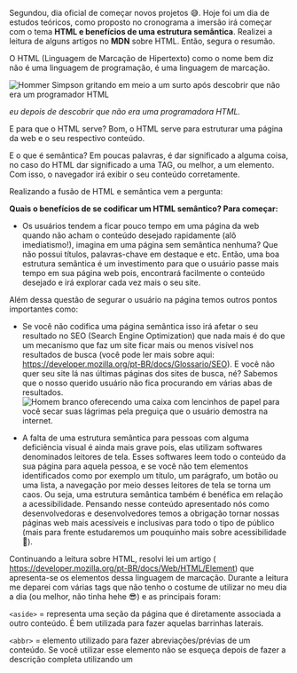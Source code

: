 Segundou, dia oficial de começar novos projetos 😅. Hoje foi um dia de estudos teóricos, como proposto no cronograma a imersão irá começar com o tema **HTML e benefícios de uma estrutura semântica**. Realizei a leitura de alguns artigos no **MDN** sobre HTML. Então, segura o resumão.

O HTML (Linguagem de Marcação de Hipertexto) como o nome bem diz não é uma linguagem de programação, é uma linguagem de marcação.

<img src="https://media.giphy.com/media/xU9TT471DTGJq/giphy.gif" alt="Hommer Simpson gritando em meio a um surto após descobrir que não era um programador HTML">

_eu depois de descobrir que não era uma programadora HTML._

E para que o HTML serve? Bom, o HTML serve para estruturar uma página da web e o seu respectivo conteúdo.

E o que é semântica? Em poucas palavras, é dar significado a alguma coisa, no caso do HTML dar significado a uma TAG, ou melhor, a um elemento. Com isso, o navegador irá exibir o seu conteúdo corretamente.

Realizando a fusão de HTML e semântica vem a pergunta:

**Quais o benefícios de se codificar um HTML semântico? Para começar:**

- Os usuários tendem a ficar pouco tempo em uma página da web quando não acham o conteúdo desejado rapidamente (alô imediatismo!), imagina em uma página sem semântica nenhuma? Que não possui títulos, palavras-chave em destaque e etc. Então, uma boa estrutura semântica é um investimento para que o usuário passe mais tempo em sua página web pois, encontrará facilmente o conteúdo desejado e irá explorar cada vez mais o seu site.

Além dessa questão de segurar o usuário na página temos outros pontos importantes como:

- Se você não codifica uma página semântica isso irá afetar o seu resultado no SEO (Search Engine Optimization) que nada mais é do que um mecanismo que faz um site ficar mais ou menos visível nos resultados de busca (você pode ler mais sobre aqui: https://developer.mozilla.org/pt-BR/docs/Glossario/SEO). E você não quer seu site lá nas últimas páginas dos sites de busca, né? Sabemos que o nosso querido usuário não fica procurando em várias abas de resultados.
  <img src="https://media.giphy.com/media/SqflD5OvHoWILB7qWm/giphy.gif" alt="Homem branco oferecendo uma caixa com lencinhos de papel para você secar suas lágrimas pela preguiça que o usuário demostra na internet.">

- A falta de uma estrutura semântica para pessoas com alguma deficiência visual é ainda mais grave pois, elas utilizam softwares denominados leitores de tela. Esses softwares leem todo o conteúdo da sua página para aquela pessoa, e se você não tem elementos identificados como por exemplo um título, um parágrafo, um botão ou uma lista, a navegação por meio desses leitores de tela se torna um caos. Ou seja, uma estrutura semântica também é benéfica em relação a acessibilidade. Pensando nesse conteúdo apresentado nós como desenvolvedoras e desenvolvedores temos a obrigação tornar nossas páginas web mais acessíveis e inclusivas para todo o tipo de público (mais para frente estudaremos um pouquinho mais sobre acessibilidade 🤩).

Continuando a leitura sobre HTML, resolvi lei um artigo ( https://developer.mozilla.org/pt-BR/docs/Web/HTML/Element) que apresenta-se os elementos dessa linguagem de marcação.
Durante a leitura me deparei com várias tags que não tenho o costume de utilizar no meu dia a dia (ou melhor, não tinha hehe 😎) e as principais foram:

`<aside>` = representa uma seção da página que é diretamente associada a outro conteúdo. É bem utilizada para fazer aquelas barrinhas laterais.

`<abbr>` = elemento utilizado para fazer abreviações/prévias de um conteúdo. Se você utilizar esse elemento não se esqueça depois de fazer a descrição completa utilizando um <title>.

`<area>` = define a área de clique de um elemento.

`<progress>` = monta uma barrinha de progresso.

O HTML oferece vários elementos para que você possa realizar uma estrutura o mais semântica possível para o seu site.

**Como desafio:** O que você acha de largar o comodismo de usar `<div>` e tags genéricas ou só as tags mais conhecidas do HTML e construir um site mais semântico usando a documentação como guia? 😊

Você não é um arquivo ambulante mas com um pouquinho de prática vários desses elementos virão naturalmente em sua cabeça na hora de estruturar o seu site.
<img src="https://media.giphy.com/media/xT0xeMBKWerQ930gKc/giphy.gif" alt="Dois personagens de star wars fazendo o sinal de joinha.">

